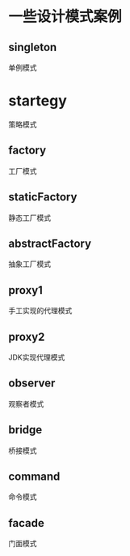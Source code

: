 # 一些设计模式案例

## singleton
单例模式

# startegy
策略模式

## factory
工厂模式

## staticFactory
静态工厂模式

## abstractFactory
抽象工厂模式

## proxy1
手工实现的代理模式

## proxy2
JDK实现代理模式

## observer
观察者模式

## bridge
桥接模式

## command
命令模式

## facade
门面模式